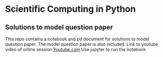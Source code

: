 # Scientific Computing in Python
## Solutions to model question paper

This repo contains a notebook and pd document for solutions to model question paper. The model question paper is also included.
Link to youtube video of online session [Youtube.com](https://youtu.be/0NocmYh8Ouo)
Use jupyter to run the notebook 
